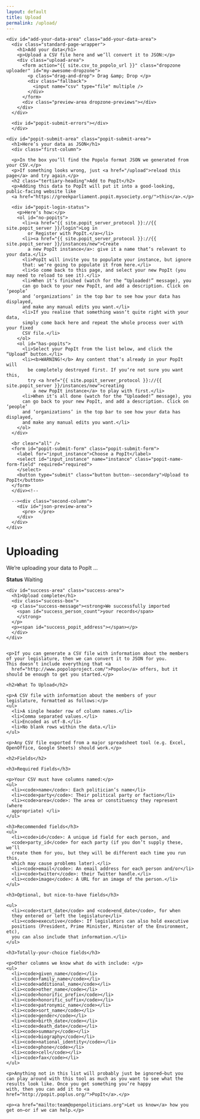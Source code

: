 ```yaml
---
layout: default
title: Upload
permalink: /upload/
---
```

<div class="container">


    <div id="add-your-data-area" class="add-your-data-area">
      <div class="standard-page-wrapper">
        <h1>Add your data</h1>
        <p>Upload a CSV file here and we’ll convert it to JSON:</p>
        <div class="upload-area">
          <form action="{{ site.csv_to_popolo_url }}" class="dropzone uploader" id="my-awesome-dropzone">
            <p class="drag-and-drop"> Drag &amp; Drop </p>
            <div class="fallback">
              <input name="csv" type="file" multiple />
            </div>
          </form>
          <div class="preview-area dropzone-previews"></div>
        </div>
      </div>

      <div id="popit-submit-errors"></div>
      </div>

    <div id="popit-submit-area" class="popit-submit-area">
      <h1>Here’s your data as JSON</h1>
      <div class="first-column">

      <p>In the box you’ll find the Popolo format JSON we generated from your CSV.</p>
      <p>If something looks wrong, just <a href="/upload">reload this page</a> and try again.</p>
      <h2 class="tertiary-heading">Add to PopIt</h2>
      <p>Adding this data to PopIt will put it into a good-looking, public-facing website like
      <a href="https://greekparliament.popit.mysociety.org/">this</a>.</p>

      <div id="popit-login-status">
        <p>Here‘s how:</p>
        <ol id="no-popits">
          <li><a href="{{ site.popit_server_protocol }}://{{ site.popit_server }}/login">Log in
            or Register with PopIt.</a></li>
          <li><a href="{{ site.popit_server_protocol }}://{{ site.popit_server }}/instances/new">Create
            a new PopIt instance</a>: give it a name that‘s relevant to your data.</li>
          <li>PopIt will invite you to populate your instance, but ignore
          that: we‘re going to populate it from here.</li>
          <li>So come back to this page, and select your new PopIt (you may need to reload to see it).</li>
          <li>When it‘s finished (watch for the “Uploaded!” message), you
          can go back to your new PopIt, and add a description. Click on ‘people’
          and ‘organizations’ in the top bar to see how your data has displayed,
          and make any manual edits you want.</li>
          <li>If you realise that something wasn‘t quite right with your data,
          simply come back here and repeat the whole process over with your fixed
          CSV file.</li>
        </ol>
        <ol id="has-popits">
          <li>Select your PopIt from the list below, and click the “Upload” button.</li>
          <li><b>WARNING!</b> Any content that‘s already in your PopIt will
            be completely destroyed first. If you‘re not sure you want this,
            try <a href="{{ site.popit_server_protocol }}://{{ site.popit_server }}/instances/new">creating
              a new PopIt instance</a> to play with first.</li>
          <li>When it‘s all done (watch for the “Uploaded!” message), you
          can go back to your new PopIt, and add a description. Click on ‘people’
          and ‘organizations’ in the top bar to see how your data has displayed,
          and make any manual edits you want.</li>
        </ol>
      </div>

      <br clear="all" />
      <form id="popit-submit-form" class="popit-submit-form">
        <label for="input_instance">Choose a PopIt</label>
        <select id="input_instance" name="instance" class="popit-name-form-field" required="required">
        </select>
        <button type="submit" class="button button--secondary">Upload to PopIt</button>
      </form>
      </div><!--

      --><div class="second-column">
        <div id="json-preview-area">
          <pre> </pre>
        </div>
      </div>
    </div>

  <div class="standard-page-wrapper">
    <div id="polling-area">
      <h1>Uploading</h1>
      <p>We’re uploading your data to
        <span class="polling_area_instance_name">PopIt</span> ...
      </p>
      <p class="status-message"><strong>Status</strong> <span id="polling_status">Waiting</span></p>
    </div>

    <div id="success-area" class="success-area">
      <h1>Upload complete</h1>
      <div class="success-box">
      <p class="success-message"><strong>We successfully imported
        <span id="success_person_count">your records</span>
        </strong>
      </p>
      <p><span id="success_popit_address"></span></p>
      </div>
    </div>


    <p>If you can generate a CSV file with information about the members
    of your legislature, then we can convert it to JSON for you.
    This doesn’t include everything that <a
      href="http://www.popoloproject.com/">Popolo</a> offers, but it
    should be enough to get you started.</p>

    <h2>What To Upload</h2>

    <p>A CSV file with information about the members of your
    legislature, formatted as follows:</p>
    <ul>
      <li>A single header row of column names.</li>
      <li>Comma separated values.</li>
      <li>Encoded as utf-8.</li>
      <li>No blank rows within the data.</li>
    </ul>

    <p>Any CSV file exported from a major spreadsheet tool (e.g. Excel,
    OpenOffice, Google Sheets) should work.</p>

    <h2>Fields</h2>

    <h3>Required Fields</h3>

    <p>Your CSV must have columns named:</p>
    <ul>
      <li><code>name</code>: Each politician’s name</li>
      <li><code>party</code>: Their political party or faction</li>
      <li><code>area</code>: The area or constituency they represent  (where
      appropriate) </li>
    </ul>

    <h3>Recommended fields</h3>
    <ul>
      <li><code>id</code>: A unique id field for each person, and
      <code>party_id</code> for each party (if you don’t supply these, we’ll
      create them for you, but they will be different each time you run this,
      which may cause problems later).</li>
      <li><code>email</code>: An email address for each person and/or</li>
      <li><code>twitter</code>: their Twitter handle.</li>
      <li><code>image</code>: A URL for an image of the person.</li>
    </ul>

    <h3>Optional, but nice-to-have fields</h3>

    <ul>
      <li><code>start_date</code> and <code>end_date</code>, for when
      they entered or left the legislature</li>
      <li><code>executive</code>: If legislators can also hold executive
      positions (President, Prime Minister, Minister of the Environment, etc),
      you can also include that information.</li>
    </ul>

    <h3>Totally-your-choice fields</h3>

    <p>Other columns we know what do with include: </p>
    <ul>
      <li><code>given_name</code></li>
      <li><code>family_name</code></li>
      <li><code>additional_name</code></li>
      <li><code>other_name</code></li>
      <li><code>honorific_prefix</code></li>
      <li><code>honorific_suffix</code></li>
      <li><code>patronymic_name</code></li>
      <li><code>sort_name</code></li>
      <li><code>gender</code></li>
      <li><code>birth_date</code></li>
      <li><code>death_date</code></li>
      <li><code>summary</code></li>
      <li><code>biography</code></li>
      <li><code>national_identity</code></li>
      <li><code>phone</code></li>
      <li><code>cell</code></li>
      <li><code>fax</code></li>
    </ul>

    <p>Anything not in this list will probably just be ignored—but you
    can play around with this tool as much as you want to see what the
    results look like. Once you get something you’re happy
    with, then you can add it to <a href="http://popit.poplus.org/">PopIt</a>.</p>

    <p><a href="mailto:team@openpoliticians.org">Let us know</a> how you get on—or if we can help.</p>

  </div>
</div>

